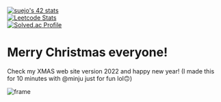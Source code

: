 [![suejo's 42 stats](https://badge42.vercel.app/api/v2/cl1oo33s5000609mlcccyenr0/stats?cursusId=21&coalitionId=85)](https://github.com/JaeSeoKim/badge42)
<br>
[![Leetcode Stats](https://leetcode.card.workers.dev/?username=josushell&theme=dark)](https://leetcode.com/josushell)
 <br>
[![Solved.ac Profile](http://mazassumnida.wtf/api/v2/generate_badge?boj=yoy07030)](https://solved.ac/yoy07030/)

# Merry Christmas everyone! 
Check my XMAS web site version 2022 and happy new year!
(I made this for 10 minutes with @minju just for fun lol🙃)
<!--
**josushell/josushell** is a ✨ _special_ ✨ repository because its `README.md` (this file) appears on your GitHub profile.

Here are some ideas to get you started:

- 🔭 I’m currently working on ...
- 🌱 I’m currently learning ...
- 👯 I’m looking to collaborate on ...
- 🤔 I’m looking for help with ...
- 💬 Ask me about ...
- 📫 How to reach me: ...
- 😄 Pronouns: ...
- ⚡ Fun fact: ...
-->
![frame](https://user-images.githubusercontent.com/63590121/209170997-ed3f18e8-2ca8-4449-8cb7-9d44e67c7c9f.png)
